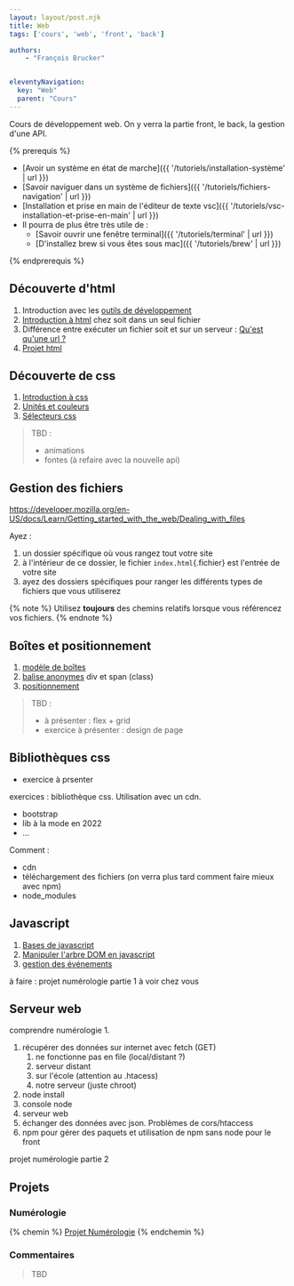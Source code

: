```yaml
---
layout: layout/post.njk
title: Web
tags: ['cours', 'web', 'front', 'back']

authors:
    - "François Brucker"


eleventyNavigation:
  key: "Web"
  parent: "Cours"
---
```


<!-- début résumé -->

Cours de développement web. On y verra la partie front, le back, la gestion d'une API.

<!-- fin résumé -->
{% prerequis %}

* [Avoir un système en état de marche]({{ '/tutoriels/installation-système' | url }})
* [Savoir naviguer dans un système de fichiers]({{ '/tutoriels/fichiers-navigation' | url }})
* [Installation et prise en main de l'éditeur de texte vsc]({{ '/tutoriels/vsc-installation-et-prise-en-main' | url }})
* Il pourra de plus être très utile de :
  * [Savoir ouvrir une fenêtre terminal]({{ '/tutoriels/terminal'  | url }})
  * [D'installez brew si vous êtes sous mac]({{ '/tutoriels/brew'  | url }})

{% endprerequis %}

## Découverte d'html

1. Introduction avec les [outils de développement](./outils-de-développement/)
2. [Introduction à html](./html-introduction) chez soit dans un seul fichier
3. Différence entre exécuter un fichier soit et sur un serveur : [Qu'est qu'une url ?](./anatomie-url)
4. [Projet html](./projet-html)

## Découverte de css

1. [Introduction à css](./css-introduction)
2. [Unités et couleurs](./unités-couleurs)
3. [Sélecteurs css](./sélecteurs-css)

> TBD :
>
> * animations
> * fontes (à refaire avec la nouvelle api)

## Gestion des fichiers

<https://developer.mozilla.org/en-US/docs/Learn/Getting_started_with_the_web/Dealing_with_files>

Ayez :

1. un dossier spécifique où vous rangez tout votre site
2. à l'intérieur de ce dossier, le fichier `index.html`{.fichier} est l'entrée de votre site
3. ayez des dossiers spécifiques pour ranger les différents types de fichiers que vous utiliserez

{% note %}
Utilisez **toujours** des chemins relatifs lorsque vous référencez vos fichiers.
{% endnote %}

## Boîtes et positionnement

1. [modèle de boîtes](./modèle-boites)
2. [balise anonymes](./balises-anonymes) div et span (class)
3. [positionnement](./positionnement)

> TBD :
>
> * à présenter : flex + grid
> * exercice à présenter : design de page

## Bibliothèques css

* exercice à prsenter

exercices : bibliothèque css. Utilisation avec un cdn.

* bootstrap
* lib à la mode en 2022
* ...

Comment :

* cdn
* téléchargement des fichiers (on verra plus tard comment faire mieux avec npm)
* node_modules

## Javascript

1. [Bases de javascript](./javascript-bases)
2. [Manipuler l'arbre DOM en javascript](./javascript-dom)
3. [gestion des événements](./javascript-événements)

à faire : projet numérologie partie 1 à voir chez vous

## Serveur web

comprendre numérologie 1.

1. récupérer des données sur internet avec fetch (GET)
   1. ne fonctionne pas en file (local/distant ?)
   2. serveur distant
   3. sur l'école (attention au .htacess)
   4. notre serveur (juste chroot)
2. node install
3. console node
4. serveur web
5. échanger des données avec json. Problèmes de cors/htaccess
6. npm pour gérer des paquets et utilisation de npm sans node pour le front

projet numérologie partie 2

## Projets

### Numérologie

{% chemin %}
[Projet Numérologie](projet-numerologie)
{% endchemin %}

### Commentaires

> TBD